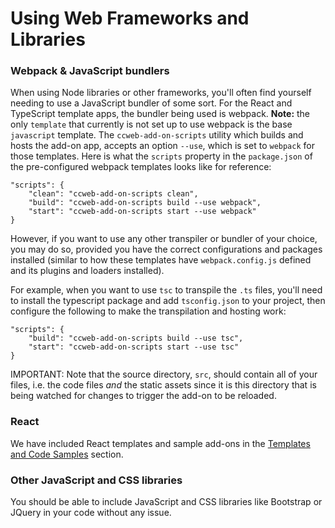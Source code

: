 # Using Web Frameworks and Libraries

### Webpack & JavaScript bundlers

When using Node libraries or other frameworks, you'll often find yourself needing to use a JavaScript bundler of some sort. For the React and TypeScript template apps, the bundler being used is webpack. **Note:** the only `template` that currently is not set up to use webpack is the base `javascript` template. The `ccweb-add-on-scripts` utility which builds and hosts the add-on app, accepts an option `--use`, which is set to `webpack` for those templates. Here is what the `scripts` property in the `package.json` of the pre-configured webpack templates looks like for reference:


    "scripts": {
        "clean": "ccweb-add-on-scripts clean",
        "build": "ccweb-add-on-scripts build --use webpack",
        "start": "ccweb-add-on-scripts start --use webpack"
    }


However, if you want to use any other transpiler or bundler of your choice, you may do so, provided you have the correct configurations and packages installed (similar to how these templates have `webpack.config.js` defined and its plugins and loaders installed).

For example, when you want to use `tsc` to transpile the `.ts` files, you'll need to install the typescript package and add `tsconfig.json` to your project, then configure the following to make the transpilation and hosting work:


    "scripts": {
        "build": "ccweb-add-on-scripts build --use tsc",
        "start": "ccweb-add-on-scripts start --use tsc"
    }


IMPORTANT:
Note that the source directory, `src`, should contain all of your files, i.e. the code files _and_ the static assets since it is this directory that is being watched for changes to trigger the add-on to be reloaded.

### React

We have included React templates and sample add-ons in the [Templates and Code Samples](../5-TemplatesSamples/code-samples.md) section.

### Other JavaScript and CSS libraries

You should be able to include JavaScript and CSS libraries like Bootstrap or JQuery in your code without any issue.
